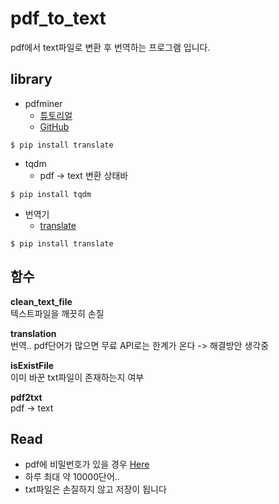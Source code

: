 # pdf_to_text
pdf에서 text파일로 변환 후 번역하는 프로그램 입니다.

## library
- pdfminer
  + [튜토리얼](http://www.unixuser.org/~euske/python/pdfminer/programming.html)
  + [GitHub](https://github.com/euske/pdfminer/blob/master/tools/pdf2txt.py)
```  
$ pip install translate
```  
- tqdm
  + pdf -> text 변환 상태바
```  
$ pip install tqdm
```   
- 번역기
  + [translate](https://pypi.org/project/translate/)
```  
$ pip install translate
```  

## 함수

**clean_text_file** </br>
텍스트파일을 깨끗히 손질

**translation** </br>
번역.. pdf단어가 많으면 무료 API로는 한계가 온다 -> 해결방안 생각중

**isExistFile** </br>
이미 바꾼 txt파일이 존재하는지 여부

**pdf2txt** </br>
pdf -> text


## Read
- pdf에 비밀번호가 있을 경우 [Here](https://smallpdf.com/kr/unlock-pdf)
- 하루 최대 약 10000단어..
- txt파일은 손질하지 않고 저장이 됩니다

